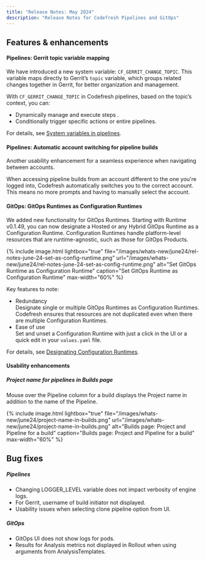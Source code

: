 ```yaml
---
title: "Release Notes: May 2024"
description: "Release Notes for Codefresh Pipelines and GitOps"
---
```

## Features & enhancements



#### Pipelines: Gerrit topic variable mapping  

We have introduced a new system variable: `CF_GERRIT_CHANGE_TOPIC`. This variable maps directly to Gerrit’s `topic` variable, which groups related changes together in Gerrit, for better organization and management.

With `CF_GERRIT_CHANGE_TOPIC` in Codefresh pipelines, based on the topic’s context, you can:
* Dynamically manage and execute steps .
* Conditionally trigger specific actions or entire pipelines.

For details, see [System variables in pipelines]({{site.baseurl}}/docs/pipelines/variables/#system-variables).

#### Pipelines: Automatic account switching for pipeline builds

Another usability enhancement for a seamless experience when navigating between accounts.  

When accessing pipeline builds from an account different to the one you're logged into, Codefresh automatically switches you to the correct account. This means no more prompts and having to manually select the account.

<!--- To support this enhancement, you need to enable the `autoBuildSwitchAccount` Feature Flag.-->



#### GitOps: GitOps Runtimes as Configuration Runtimes
We added new functionality for GitOps Runtimes. Starting with Runtime v0.1.49, you can now designate a Hosted or any Hybrid GitOps Runtime as a Configuration Runtime.
Configuration Runtimes handle platform-level resources that are runtime-agnostic, such as those for GitOps Products.

{% include
  image.html
  lightbox="true"
  file="/images/whats-new/june24/rel-notes-june-24-set-as-config-runtime.png"
  url="/images/whats-new/june24/rel-notes-june-24-set-as-config-runtime.png"
  alt="Set GitOps Runtime as Configuration Runtime"
  caption="Set GitOps Runtime as Configuration Runtime"
  max-width="60%"
%}


Key features to note:
* Redundancy  
  Designate single or multiple GitOps Runtimes as Configuration Runtimes. Codefresh ensures that resources are not duplicated even when there are multiple Configuration Runtimes.
* Ease of use  
  Set and unset a Configuration Runtime with just a click in the UI or a quick edit in your `values.yaml` file.

For details, see [Designating Configuration Runtimes]({{site.baseurl}}/docs/installation/gitops/monitor-manage-runtimes/#designating-configuration-runtimes).


#### Usability enhancements

##### Project name for pipelines in Builds page
Mouse over the Pipeline column for a build displays the Project name in addition to the name of the Pipeline.

{% include
  image.html
  lightbox="true"
  file="/images/whats-new/june24/project-name-in-builds.png"
  url="/images/whats-new/june24/project-name-in-builds.png"
  alt="Builds page: Project and Pipeline for a build"
  caption="Builds page: Project and Pipeline for a build"
  max-width="60%"
%}




## Bug fixes


##### Pipelines 
* Changing LOGGER_LEVEL variable does not impact verbosity of engine logs. 
* For Gerrit, username of build initiator not displayed.
* Usability issues when selecting clone pipeline option from UI. 



##### GitOps 
* GitOps UI does not show logs for pods. 
* Results for Analysis metrics not displayed in Rollout when using arguments from AnalysisTemplates. 

